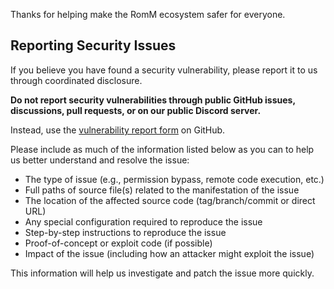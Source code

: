 Thanks for helping make the RomM ecosystem safer for everyone.

## Reporting Security Issues

If you believe you have found a security vulnerability, please report it to us through coordinated disclosure.

**Do not report security vulnerabilities through public GitHub issues, discussions, pull requests, or on our public Discord server.**

Instead, use the [vulnerability report form](https://github.com/rommapp/playnite-plugin/security/advisories/new) on GitHub.

Please include as much of the information listed below as you can to help us better understand and resolve the issue:

- The type of issue (e.g., permission bypass, remote code execution, etc.)
- Full paths of source file(s) related to the manifestation of the issue
- The location of the affected source code (tag/branch/commit or direct URL)
- Any special configuration required to reproduce the issue
- Step-by-step instructions to reproduce the issue
- Proof-of-concept or exploit code (if possible)
- Impact of the issue (including how an attacker might exploit the issue)

This information will help us investigate and patch the issue more quickly.
